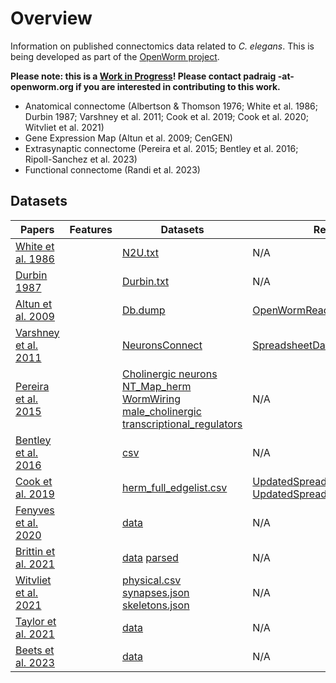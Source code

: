 # Overview

Information on published connectomics data related to _C. elegans_. This is being developed as part of the [OpenWorm project](https://www.openworm.org).

**Please note: this is a <u>Work in Progress</u>! Please contact padraig -at- openworm.org if you are interested in contributing to this work.**

- Anatomical connectome (Albertson & Thomson 1976; White et al. 1986; Durbin 1987; Varshney et al. 2011; Cook et al. 2019; Cook et al. 2020; Witvliet et al. 2021)
- Gene Expression Map (Altun et al. 2009; CenGEN)
- Extrasynaptic connectome (Pereira et al. 2015; Bentley et al. 2016; Ripoll-Sanchez et al. 2023)
- Functional connectome (Randi et al. 2023)

## Datasets

| Papers                                                     | Features      | Datasets      | Readers |
| -------------                                              | -----         | -----         | ---- |
| [White et al. 1986](White_1984.md)     | |[N2U.txt](https://github.com/dwitvliet/nature2021/blob/0646af9d25896ae660f97d462eab2d67282f5625/data/legacy_data/wormwiring_N2U.txt)|  N/A |
| [Durbin 1987](Durbin_1987.md)    | |[Durbin.txt](https://github.com/dwitvliet/nature2021/blob/0646af9d25896ae660f97d462eab2d67282f5625/data/legacy_data/durbin.txt)| N/A |
| [Altun et al. 2009](Altun_2009.md)   | |[Db.dump](datasets/neurons/Modified_celegans_db_dump.csv)| [OpenWormReader](https://github.com/yasinthanvickneswaran/c302/blob/7c7fc016c73c500567c94414ee0b7f7a4829084f/c302/OpenWormReader.py) |
| [Varshney et al. 2011](Varshney_2011)  |    | [NeuronsConnect](datasets/neurons/NeuronConnectFormatted(1).xlsx)   | [SpreadsheetDataReader](https://github.com/yasinthanvickneswaran/c302/blob/7c7fc016c73c500567c94414ee0b7f7a4829084f/c302/SpreadsheetDataReader.py) |
| [Pereira et al. 2015](Pereira_2015)  | |[Cholinergic neurons](https://doi.org/10.7554/eLife.12432.003) [NT_Map_herm](https://doi.org/10.7554/eLife.12432.009) [WormWiring](https://doi.org/10.7554/eLife.12432.010) [male_cholinergic](https://doi.org/10.7554/eLife.12432.016) [transcriptional_regulators](https://doi.org/10.7554/eLife.12432.019)| N/A |
| [Bentley et al. 2016](Bentley_2016)  |  | [csv](datasets/neurons/Bentley_et_al_2016_expression.csv) | N/A |
| [Cook et al. 2019](Cook_2019)          |      |[herm_full_edgelist.csv](datasets/neurons/herm_full_edgelist.csv) | [UpdatedSpreadsheetDataReader](https://github.com/yasinthanvickneswaran/c302/blob/7c7fc016c73c500567c94414ee0b7f7a4829084f/c302/UpdatedSpreadsheetDataReader.py) [UpdatedSpreadsheetDataReader2](https://github.com/yasinthanvickneswaran/c302/blob/7c7fc016c73c500567c94414ee0b7f7a4829084f/c302/UpdatedSpreadsheetDataReader2.py) |
| [Fenyves et al. 2020](Fenyves_2020)    |   | [data](https://github.com/francescorandi/wormneuroatlas/blob/main/wormneuroatlas/data/journal.pcbi.1007974.s003.xlsx) | N/A  |
| [Brittin et al. 2021](Brittin_2021)    |   | [data](https://github.com/cabrittin/elegansbrainmap/tree/049a26a094e085bacc70f5b05ea04a007d00eb2c/data) [parsed](https://github.com/cabrittin/parsetrakem2)| N/A  |
| [Witvliet et al. 2021](Witvliet_2021)  |  | [physical.csv](https://github.com/dwitvliet/nature2021/tree/0646af9d25896ae660f97d462eab2d67282f5625/data/physical_contact) [synapses.json](https://github.com/dwitvliet/nature2021/tree/0646af9d25896ae660f97d462eab2d67282f5625/data/synapses) [skeletons.json](https://github.com/dwitvliet/nature2021/tree/0646af9d25896ae660f97d462eab2d67282f5625/data/skeletons) | N/A |
| [Taylor et al. 2021](Taylor_2021)    |   | [data](https://github.com/cengenproject/CeNGEN_integrated_analysis_biorxiv_code) | N/A  |
| [Beets et al. 2023](Beets_2023)    |   | [data](https://github.com/cengenproject/CeNGEN_integrated_analysis_biorxiv_code) | N/A  |


